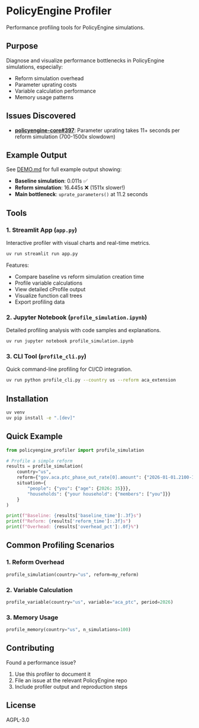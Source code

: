# PolicyEngine Profiler

Performance profiling tools for PolicyEngine simulations.

## Purpose

Diagnose and visualize performance bottlenecks in PolicyEngine simulations, especially:
- Reform simulation overhead
- Parameter uprating costs
- Variable calculation performance
- Memory usage patterns

## Issues Discovered

- **[policyengine-core#397](https://github.com/PolicyEngine/policyengine-core/issues/397)**: Parameter uprating takes 11+ seconds per reform simulation (700-1500x slowdown)

## Example Output

See [DEMO.md](DEMO.md) for full example output showing:
- **Baseline simulation**: 0.011s ✅
- **Reform simulation**: 16.445s ❌ (1511x slower!)
- **Main bottleneck**: `uprate_parameters()` at 11.2 seconds

## Tools

### 1. Streamlit App (`app.py`)
Interactive profiler with visual charts and real-time metrics.

```bash
uv run streamlit run app.py
```

Features:
- Compare baseline vs reform simulation creation time
- Profile variable calculations
- View detailed cProfile output
- Visualize function call trees
- Export profiling data

### 2. Jupyter Notebook (`profile_simulation.ipynb`)
Detailed profiling analysis with code samples and explanations.

```bash
uv run jupyter notebook profile_simulation.ipynb
```

### 3. CLI Tool (`profile_cli.py`)
Quick command-line profiling for CI/CD integration.

```bash
uv run python profile_cli.py --country us --reform aca_extension
```

## Installation

```bash
uv venv
uv pip install -e ".[dev]"
```

## Quick Example

```python
from policyengine_profiler import profile_simulation

# Profile a simple reform
results = profile_simulation(
    country="us",
    reform={"gov.aca.ptc_phase_out_rate[0].amount": {"2026-01-01.2100-12-31": 0}},
    situation={
        "people": {"you": {"age": {2026: 35}}},
        "households": {"your household": {"members": ["you"]}}
    }
)

print(f"Baseline: {results['baseline_time']:.3f}s")
print(f"Reform: {results['reform_time']:.3f}s")
print(f"Overhead: {results['overhead_pct']:.0f}%")
```

## Common Profiling Scenarios

### 1. Reform Overhead
```python
profile_simulation(country="us", reform=my_reform)
```

### 2. Variable Calculation
```python
profile_variable(country="us", variable="aca_ptc", period=2026)
```

### 3. Memory Usage
```python
profile_memory(country="us", n_simulations=100)
```

## Contributing

Found a performance issue?
1. Use this profiler to document it
2. File an issue at the relevant PolicyEngine repo
3. Include profiler output and reproduction steps

## License

AGPL-3.0
